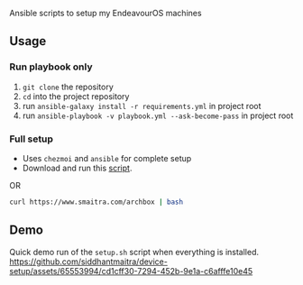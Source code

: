 

Ansible scripts to setup my EndeavourOS machines

## Usage

### Run playbook only
1. `git clone` the repository
2. `cd` into the project repository
3. run `ansible-galaxy install -r requirements.yml` in project root
4. run `ansible-playbook -v playbook.yml --ask-become-pass` in project root

### Full setup
- Uses `chezmoi` and `ansible` for complete setup
- Download and run this [script](https://github.com/siddhantmaitra/scripts/blob/main/working/setup.sh).

OR

```sh
curl https://www.smaitra.com/archbox | bash
```

## Demo 
Quick demo run of the `setup.sh` script when everything is installed.
https://github.com/siddhantmaitra/device-setup/assets/65553994/cd1cff30-7294-452b-9e1a-c6afffe10e45







